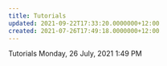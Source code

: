 ```yaml
---
title: Tutorials
updated: 2021-09-22T17:33:20.0000000+12:00
created: 2021-07-26T17:49:18.0000000+12:00
---
```


Tutorials
Monday, 26 July, 2021
1:49 PM
